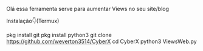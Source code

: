 Olá essa ferramenta serve para aumentar Views no seu site/blog

Instalação👇(Termux)

pkg install git
pkg install python3
git clone https://github.com/weverton3514/CyberX
cd CyberX
python3 ViewsWeb.py
